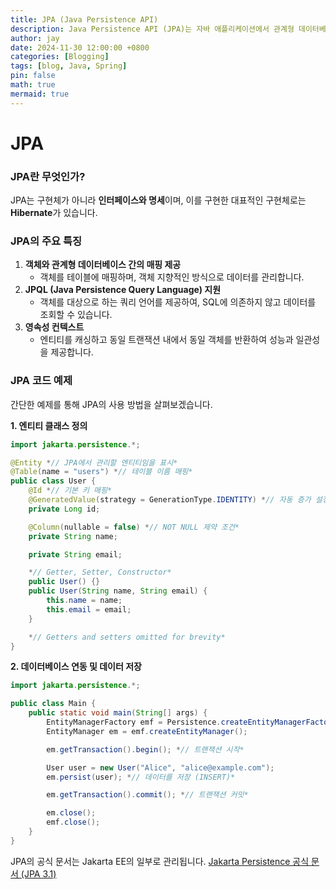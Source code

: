 ```yaml
---
title: JPA (Java Persistence API)
description: Java Persistence API (JPA)는 자바 애플리케이션에서 관계형 데이터베이스를 쉽게 다룰 수 있도록 지원하는 표준 ORM (Object-Relational Mapping) 기술입니다. JPA는 Java EE (현재는 Jakarta EE)의 일부로, 데이터베이스와 객체 간 매핑을 통해 SQL 작성을 최소화하면서 데이터를 처리할 수 있도록 합니다.
author: jay
date: 2024-11-30 12:00:00 +0800
categories: [Blogging]
tags: [blog, Java, Spring]
pin: false
math: true
mermaid: true
---
```


# JPA

### JPA란 무엇인가?

JPA는 구현체가 아니라 **인터페이스와 명세**이며, 이를 구현한 대표적인 구현체로는 **Hibernate**가 있습니다.

### JPA의 주요 특징

1. **객체와 관계형 데이터베이스 간의 매핑 제공**
   * 객체를 테이블에 매핑하며, 객체 지향적인 방식으로 데이터를 관리합니다.
2. **JPQL (Java Persistence Query Language) 지원**
   * 객체를 대상으로 하는 쿼리 언어를 제공하여, SQL에 의존하지 않고 데이터를 조회할 수 있습니다.
3. **영속성 컨텍스트**
   * 엔티티를 캐싱하고 동일 트랜잭션 내에서 동일 객체를 반환하여 성능과 일관성을 제공합니다.

### JPA 코드 예제

간단한 예제를 통해 JPA의 사용 방법을 살펴보겠습니다.

**1. 엔티티 클래스 정의**

```java
import jakarta.persistence.*;

@Entity *// JPA에서 관리할 엔티티임을 표시*
@Table(name = "users") *// 테이블 이름 매핑*
public class User {
    @Id *// 기본 키 매핑*
    @GeneratedValue(strategy = GenerationType.IDENTITY) *// 자동 증가 설정*
    private Long id;

    @Column(nullable = false) *// NOT NULL 제약 조건*
    private String name;

    private String email;

    *// Getter, Setter, Constructor*
    public User() {}
    public User(String name, String email) {
        this.name = name;
        this.email = email;
    }

    *// Getters and setters omitted for brevity*
}
```

**2. 데이터베이스 연동 및 데이터 저장**

```java
import jakarta.persistence.*;

public class Main {
    public static void main(String[] args) {
        EntityManagerFactory emf = Persistence.createEntityManagerFactory("example-unit"); *// persistence.xml에서 설정*
        EntityManager em = emf.createEntityManager();

        em.getTransaction().begin(); *// 트랜잭션 시작*

        User user = new User("Alice", "alice@example.com");
        em.persist(user); *// 데이터를 저장 (INSERT)*

        em.getTransaction().commit(); *// 트랜잭션 커밋*

        em.close();
        emf.close();
    }
}
```


JPA의 공식 문서는 Jakarta EE의 일부로 관리됩니다.
[Jakarta Persistence 공식 문서 \(JPA 3.1\)](https://jakarta.ee/specifications/persistence/3.1/)

